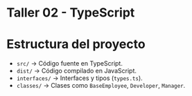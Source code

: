 # Taller 02 - TypeScript

# Estructura del proyecto
- `src/` → Código fuente en TypeScript.
- `dist/` → Código compilado en JavaScript.
- `interfaces/` → Interfaces y tipos (`types.ts`).
- `classes/` → Clases como `BaseEmployee`, `Developer`, `Manager`.

